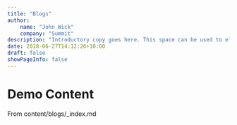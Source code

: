 ```yaml
---
title: "Blogs"
author:
    name: "John Wick"
    company: "Summit"
description: "Introductory copy goes here. This space can be used to elaborate the intent of the page or context of the page, more like an excerpt."
date: 2018-06-27T14:12:26+10:00
draft: false
showPageInfo: false
---
```


# Demo Content
From content/blogs/_index.md

